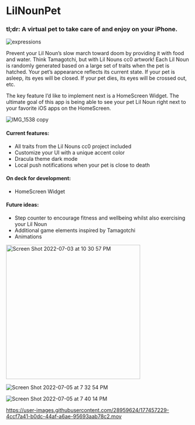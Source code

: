 # LilNounPet

### tl;dr: A virtual pet to take care of and enjoy on your iPhone. 

![expressions](https://user-images.githubusercontent.com/28959624/177456960-75afeba2-b428-4299-ae1d-979b62e8e950.png)

Prevent your Lil Noun’s slow march toward doom by providing it with food and water. Think Tamagotchi, but with Lil Nouns cc0 artwork! Each Lil Noun is randomly generated based on a large set of traits when the pet is hatched. Your pet’s appearance reflects its current state. If your pet is asleep, its eyes will be closed. If your pet dies, its eyes will be crossed out, etc.

The key feature I’d like to implement next is a HomeScreen Widget. The ultimate goal of this app is being able to see your pet Lil Noun right next to your favorite iOS apps on the HomeScreen. 

![IMG_1538 copy](https://user-images.githubusercontent.com/28959624/178800997-8e1f0f83-7efe-4fd2-94da-8e17d296a7ea.PNG)



#### Current features:
* All traits from the Lil Nouns cc0 project included
* Customize your UI with a unique accent color
* Dracula theme dark mode
* Local push notifications when your pet is close to death

#### On deck for development:
* HomeScreen Widget

#### Future ideas:
* Step counter to encourage fitness and wellbeing whilst also exercising your Lil Noun
* Additional game elements inspired by Tamagotchi
* Animations

<img width="366" alt="Screen Shot 2022-07-03 at 10 30 57 PM" src="https://user-images.githubusercontent.com/28959624/177456619-7e971096-12b0-467e-b57d-3e6dd1f0e002.png">

![Screen Shot 2022-07-05 at 7 32 54 PM](https://user-images.githubusercontent.com/28959624/177456637-abb654ff-006b-4783-89ce-d235f6ebf914.png)

![Screen Shot 2022-07-05 at 7 40 14 PM](https://user-images.githubusercontent.com/28959624/177456830-5efaf44a-b02c-4730-8195-66d89f5b95eb.png)


https://user-images.githubusercontent.com/28959624/177457229-4ccf7a41-b0dc-44af-a6ae-95693aab78c2.mov





